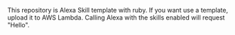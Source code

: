 This repository is Alexa Skill template with ruby. If you want use a template, upload it to AWS Lambda. Calling Alexa with the skills enabled will request "Hello".
